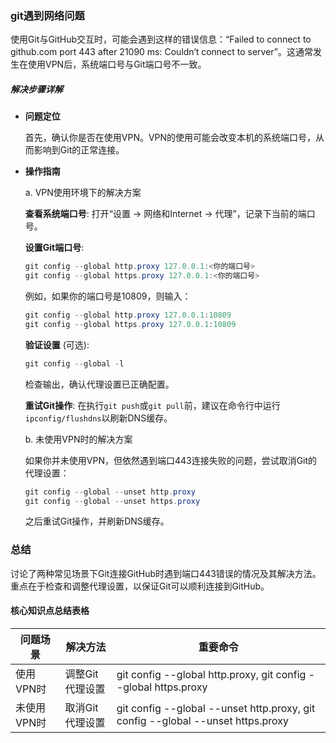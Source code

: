 ### git遇到网络问题

使用Git与GitHub交互时，可能会遇到这样的错误信息：“Failed to connect to github.com port 443 after 21090 ms: Couldn‘t connect to server”。这通常发生在使用VPN后，系统端口号与Git端口号不一致。

##### 解决步骤详解

- **问题定位**

  首先，确认你是否在使用VPN。VPN的使用可能会改变本机的系统端口号，从而影响到Git的正常连接。

- **操作指南**

  a. VPN使用环境下的解决方案

  **查看系统端口号**: 打开“设置 -> 网络和Internet -> 代理”，记录下当前的端口号。

  **设置Git端口号**:

  ```java
  git config --global http.proxy 127.0.0.1:<你的端口号>
  git config --global https.proxy 127.0.0.1:<你的端口号>
  ```

  例如，如果你的端口号是10809，则输入：

  ```java
  git config --global http.proxy 127.0.0.1:10809
  git config --global https.proxy 127.0.0.1:10809
  ```

  **验证设置** (可选):

  ```java
  git config --global -l
  ```

  检查输出，确认代理设置已正确配置。

  **重试Git操作**: 在执行`git push`或`git pull`前，建议在命令行中运行`ipconfig/flushdns`以刷新DNS缓存。

  b. 未使用VPN时的解决方案

  如果你并未使用VPN，但依然遇到端口443连接失败的问题，尝试取消Git的代理设置：
  
  ```java
  git config --global --unset http.proxy
  git config --global --unset https.proxy
  ```
  
  之后重试Git操作，并刷新DNS缓存。

### 总结

讨论了两种常见场景下Git连接GitHub时遇到端口443错误的情况及其解决方法。重点在于检查和调整代理设置，以保证Git可以顺利连接到GitHub。

#### 核心知识点总结表格

| 问题场景    | 解决方法        | 重要命令                                                     |
| ----------- | --------------- | ------------------------------------------------------------ |
| 使用VPN时   | 调整Git代理设置 | git config --global http.proxy, git config --global https.proxy |
| 未使用VPN时 | 取消Git代理设置 | git config --global --unset http.proxy, git config --global --unset https.proxy |

